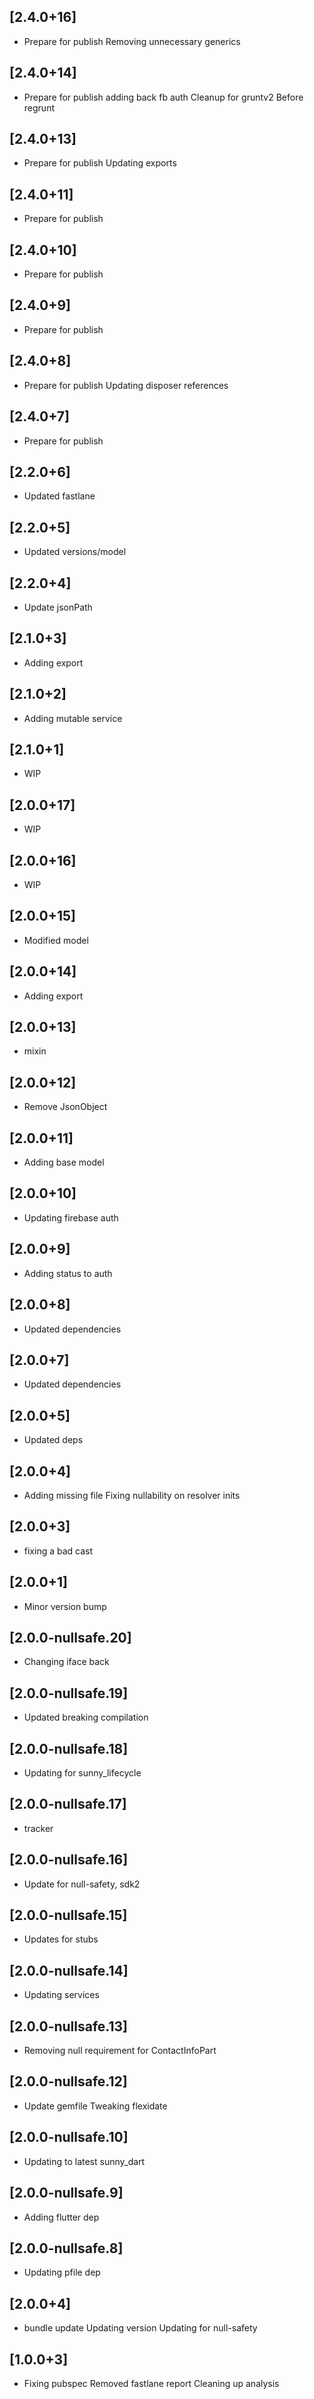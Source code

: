 ## [2.4.0+16]
 * Prepare for publish
Removing unnecessary generics

## [2.4.0+14]
 * Prepare for publish
adding back fb auth
Cleanup for gruntv2
Before regrunt

## [2.4.0+13]
 * Prepare for publish
Updating exports

## [2.4.0+11]
 * Prepare for publish

## [2.4.0+10]
 * Prepare for publish

## [2.4.0+9]
 * Prepare for publish

## [2.4.0+8]
 * Prepare for publish
Updating disposer references

## [2.4.0+7]
 * Prepare for publish

## [2.2.0+6]
 * Updated fastlane

## [2.2.0+5]
 * Updated versions/model

## [2.2.0+4]
 * Update jsonPath

## [2.1.0+3]
 * Adding export

## [2.1.0+2]
 * Adding mutable service

## [2.1.0+1]
 * WIP

## [2.0.0+17]
 * WIP

## [2.0.0+16]
 * WIP

## [2.0.0+15]
 * Modified model

## [2.0.0+14]
 * Adding export

## [2.0.0+13]
 * mixin

## [2.0.0+12]
 * Remove JsonObject

## [2.0.0+11]
 * Adding base model

## [2.0.0+10]
 * Updating firebase auth

## [2.0.0+9]
 * Adding status to auth

## [2.0.0+8]
 * Updated dependencies

## [2.0.0+7]
 * Updated dependencies

## [2.0.0+5]
 * Updated deps

## [2.0.0+4]
 * Adding missing file
Fixing nullability on resolver inits

## [2.0.0+3]
 * fixing a bad cast

## [2.0.0+1]
 * Minor version bump

## [2.0.0-nullsafe.20]
 * Changing iface back

## [2.0.0-nullsafe.19]
 * Updated breaking compilation

## [2.0.0-nullsafe.18]
 * Updating for sunny_lifecycle

## [2.0.0-nullsafe.17]
 * tracker

## [2.0.0-nullsafe.16]
 * Update for null-safety, sdk2

## [2.0.0-nullsafe.15]
 * Updates for stubs

## [2.0.0-nullsafe.14]
 * Updating services

## [2.0.0-nullsafe.13]
 * Removing null requirement for ContactInfoPart

## [2.0.0-nullsafe.12]
 * Update gemfile
Tweaking flexidate

## [2.0.0-nullsafe.10]
 * Updating to latest sunny_dart

## [2.0.0-nullsafe.9]
 * Adding flutter dep

## [2.0.0-nullsafe.8]
 * Updating pfile dep

## [2.0.0+4]
 * bundle update
Updating version
Updating for null-safety

## [1.0.0+3]
 * Fixing pubspec
Removed fastlane report
Cleaning up analysis


